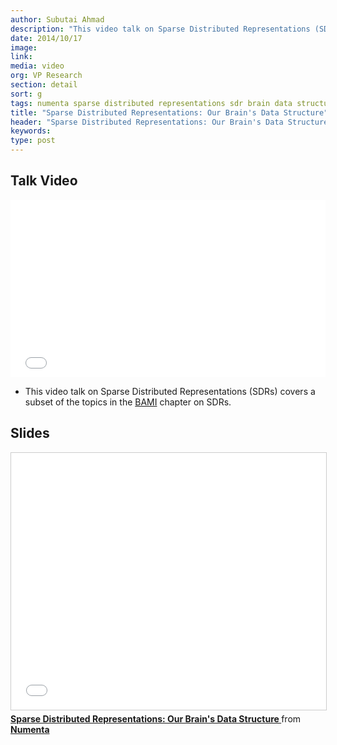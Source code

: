 ```yaml
---
author: Subutai Ahmad
description: "This video talk on Sparse Distributed Representations (SDRs) by Numenta VP of Research, Subutai Ahmad, was given at an October 2014 Numenta workshop and covers a subset of the topics in the BAMI chapter on SDRs. "
date: 2014/10/17
image:
link:
media: video
org: VP Research
section: detail
sort: g
tags: numenta sparse distributed representations sdr brain data structure
title: "Sparse Distributed Representations: Our Brain's Data Structure"
header: "Sparse Distributed Representations: Our Brain's Data Structure"
keywords:
type: post
---
```


## Talk Video

<iframe width="504" height="284" src="//www.youtube.com/embed/LbZtc_zWBS4" frameborder="0" allowfullscreen></iframe>

* This video talk on Sparse Distributed Representations (SDRs) covers a subset
  of the topics in the [BAMI](/resources/biological-and-machine-intelligence/) chapter
  on SDRs.

## Slides

<iframe src="//www.slideshare.net/slideshow/embed_code/45035404" width="584" height="411" frameborder="0" marginwidth="0" marginheight="0" scrolling="no" style="border:1px solid #CCC; border-width:1px; margin-bottom:5px; max-width: 100%;" allowfullscreen> </iframe> <div style="margin-bottom:5px"> <strong> <a href="//www.slideshare.net/numenta/sparse-distributed-representations-sdr" title="Sparse Distributed Representations: Our Brain&#x27;s Data Structure " target="\_blank">Sparse Distributed Representations: Our Brain&#x27;s Data Structure </a> </strong> from <strong><a href="//www.slideshare.net/numenta" target="\_blank">Numenta</a></strong> </div>
